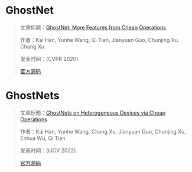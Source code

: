 # GhostNet

> 文章标题：[GhostNet: More Features from Cheap Operations](https://arxiv.org/abs/1911.11907)
>
> 作者：Kai Han, Yunhe Wang, Qi Tian, Jianyuan Guo, Chunjing Xu, Chang Xu
>
> 发表时间：(CVPR 2020)
>
> [官方源码](https://github.com/huawei-noah/Efficient-AI-Backbones)

# GhostNets

> 文章标题：[GhostNets on Heterogeneous Devices via Cheap Operations](https://arxiv.org/abs/2201.03297)
>
> 作者：Kai Han, Yunhe Wang, Chang Xu, Jianyuan Guo, Chunjing Xu, Enhua Wu, Qi Tian
>
> 发表时间：(IJCV 2022)
>
> [官方源码](https://github.com/huawei-noah/Efficient-AI-Backbones)

